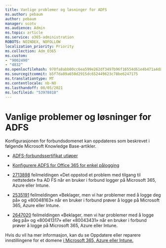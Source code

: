 ```yaml
---
title: Vanlige problemer og løsninger for ADFS
ms.author: pebaum
author: pebaum
manager: scotv
ms.audience: Admin
ms.topic: article
ms.service: o365-administration
ROBOTS: NOINDEX, NOFOLLOW
localization_priority: Priority
ms.collection: Adm_O365
ms.custom:
- "9002490"
- "4832"
ms.openlocfilehash: 970fa8abb00cc6ea599e262df3497b96f16554d61e4b471a4d8a62506b8cb483
ms.sourcegitcommit: b5f7da89a650d2915dc652449623c78be6247175
ms.translationtype: MT
ms.contentlocale: nb-NO
ms.lasthandoff: 08/05/2021
ms.locfileid: "53978818"
---
```

# <a name="common-issues-and-resolutions-for-adfs"></a>Vanlige problemer og løsninger for ADFS

Konfigurasjonen for forbundsdomenet kan oppdateres som beskrevet i følgende Microsoft Knowledge Base-artikler.

- [ADFS-forbundssertifikat utløper](adfs-federation-certificate-expiring.md)

- [Konfigurere ADFS for Office 365 for enkel pålogging](https://docs.microsoft.com/office365/troubleshoot/active-directory/set-up-adfs-for-single-sign-on)

- [2713898](https://support.microsoft.com/help/2713898) feilmeldingen «Det oppstod et problem med tilgang til nettstedet» fra AD FS når en bruker i forbund logger på Microsoft 365, Azure eller Intune.

- [2535191](https://support.microsoft.com/help/2535191) feilmeldingen «Beklager, men vi har problemer med å logge deg på» og «80048163» når en bruker i forbund prøver å logge på Microsoft 365, Azure eller Intune.

- [2647020](https://support.microsoft.com/help/2647020) feilmeldingen «Beklager, men vi har problemer med å logge deg på» og «80041317» eller «80043431» når en bruker i forbund prøver å logge på Microsoft 365, Azure eller Intune.

Hvis du vil ha mer informasjon, kan du se Oppdatere eller reparere innstillingene for et domene [i Microsoft 365, Azure eller Intune.](https://docs.microsoft.com/office365/troubleshoot/active-directory/update-federated-domain-office-365)
